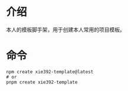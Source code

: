 # 介绍

本人的模板脚手架，用于创建本人常用的项目模板。

# 命令

```
npm create xie392-template@latest
# or
pnpm create xie392-template
```
